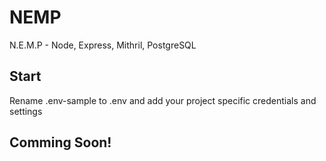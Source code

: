 # NEMP
N.E.M.P - Node, Express, Mithril, PostgreSQL

## Start
Rename .env-sample to .env and add your project specific credentials and settings

## Comming Soon!
